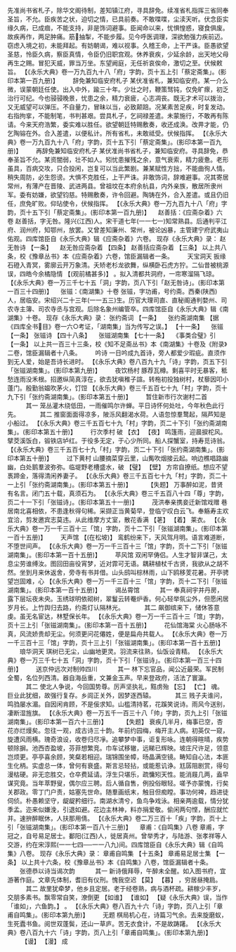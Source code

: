 <!-- { "loadSidebar": true } -->
先准尚书省札子，除华文阁待制，差知镇江府，寻具辞免。续准省札指挥三省同奉圣旨，不允。臣疾苦之状，迫切之情，已具前奏。不敢喋喋，尘渎天听。伏念臣实缘久病，已成痼，不能支持，非是饰词避事。臣闻命以来，忧惧惶惑，寝食俱废。故疾再作，两足肿痛。筋抽掣，不能步履。见今呼医调理，深欲勉强力疾前迈。窃虑入境之初，未能拜起。有妨朝谒，难以视事。久稽王命，上干严诛。臣愚欲望圣慈，怜臣久病，察臣真情，令臣仍旧职宫观。休养衰疾，少延余龄，出天地父母再生之赐。冒犯天威，罪当万坐。东望阙庭，无任祈哀俟命，激切之至。伏候敕旨。
 【《永乐大典》卷一万九百九十八「府」字韵，页十五上引「蔡定斋集」。(影印本第一百九册)】 
　　辞免兼知临安府札子
某伏准省札，兼知临安府。某一介么微，误蒙朝廷任使。出入中外，踰三十年。少壮之时，鞭策驽钝，仅免旷瘝，初乏治行可纪。今也骎骎晚景，忧患之余，精力衰疲，心志凋丧。既无才术可以拨治，又无威望可以弹压。不自量力，冒昧以当，必致颠踣。况某素苦足疾，时复发动。右指拘挛，不能制笔，书判甚艰。尝具札子，乞祠禄差遣。未蒙施行，不敢再有陈请。今来天府浩繁，委实难以胜任。欲望朝廷特赐敷奏，收还成涣。改畀才能，仍乞陶镕在外。合入差遣，以便私计。所有省札，未敢祗受。伏候指挥。
 【《永乐大典》卷一万九百九十八「府」字韵，页十五下引「蔡定斋集」。(影印本第一百九册)】 
　　再辞免兼知临安府札子
某伏准尚书省札子，兼知临安府。寻具辞免，恭奉圣旨不允。某资闇弱，壮不如人。矧忧患摧残之余，意气衰索，精力疲惫。老形虽具，百病交攻，只合投闲，岂复可以当此繁剧。兼某赋性方拙，不能曲徇人情。稍失周防，必生怨谤。大惧不克胜任，上干严诛。非敢饰词，辞难避事。况其寄居常州，有薄产在晋陵、武进两县。曾祖坟在本府余杭县，内外亲族，散居所隶州军。委有妨嫌，欲望钧慈。特赐敷奏，许令回避。陶铸在外，合入差遣。或且仍旧任，庶免旷败。仰玷使令，伏候指挥。
 【《永乐大典》卷一万九百九十八「府」字韵，页十五下引「蔡定斋集」。(影印本第一百九册)】 
　赵善括：《应斋杂着》六卷
赵善括，字无咎。隆兴(江西)人。宋干道七年(一一七一)知常熟县。后通判平江府、润州府，知鄂州，放罢。又曾差知廉州、常州，被论凶暴，主管建宁府武夷山佑观。四库馆臣自《永乐大典》辑《应斋杂着》六卷。
现存《永乐大典》录：
赵无咎诗 【一条】 　赵无咎应斋杂着 【四条】 
赵善括应斋杂着 【三条】 
以上共八条，校《豫章丛书》本《应斋杂着》六卷，馆臣漏辑者一条。
　　天宝洞天
扳缘石磴入青冥，雾廓云开万象清。夭矫老杉龙欲舞，纵横卧石虎方狞。二仙昔被桃源误，四皓今余橘隐情 【(观前橘甚多)】 。拟入清都共洞府，一帘寒溜隔飞琼。
 【《永乐大典》卷一万三千七十五「洞」字韵，页八下引「赵无咎诗」。(影印本第一百三十四册)】 
　张镃：《南湖集》十卷
张镃，字功甫，号约斋。西秦(陕西)人，居临安。宋绍兴二十三年(一一五三)生。历官大理司直、直秘阁通判婺州、司农寺主簿、司农寺丞与宫观。后除名象州编管卒。四库馆臣自《永乐大典》辑《南湖集》十卷。
现存《永乐大典》录：
张约斋词 【一条】 　张约斋湖南集 【据《四库全书目》卷一六○考证，「湖南集」当为传写之误。】  【十一条】 　张镃 【一条】 
张镃诗 【四十八条】 　张镃湖南集 【七十一条】 　《事类合璧》引 【一条】 
以上共一百三十三条，校《知不足斋丛书》本《南湖集》十卷及《附录》二卷，馆臣漏辑者十八条。
　　吟诗
一日吟成九首诗，旁人都爱少瑕疵。直须作到无人爱，始是吾诗长进时。
 【《永乐大典》卷八百九十九「诗」字韵，页五下引「张镃湖南集」。(影印本第九册)】 
　　夜饮杨村
豚荐瓦樽。剩喜平时无暴客，秪愁连雨没禾根。招邀纵简真淳在，欲去犹嗔稚子諠。转柂初投独树村，杖藜因叩小蓬门。殷勤翁媪吹茅火，饤饾
 【《永乐大典》卷三千五百七十九「村」字韵，页十九下引「张约斋湖南集」。(影印本第五十册)】 
　　暂住新市行次谢村二首
　　　其一
笼丛灌木绕低田，一雨催鸣尔许蝉。平日诗怀何处吐，今年秋色此行先。
　　　其二
推窗面面得凉多，陂泺风翻渴水荷。人语忽惊羣鹜起，隔芦知是小船过。
 【《永乐大典》卷三千五百七十九「村」字韵，页二十下引「张约斋湖南集」。(影印本第五十册)】 
　　行次季村
破 【衣】  【夜】 鸣篷雨，迎晨捩柁风。擘茭溪饭白，锻铁店垆红。于役多无定，于心少所同。船人探蟹室，持寿觅诗翁。
 【《永乐大典》卷三千五百七十九「村」字韵，页二十下引「张约斋湖南集」。(影印本第五十册)】 
　　过下黄村
山腰摘菜穿云里，山觜吹烟接云起。响边樵唱路幽幽，白处鹅羣波弥弥。临堤野老槽盛水，破 【璧】  【壁】 方帘自撩纸。想应不望褭蹄金，落得清闲养妻子。
 【《永乐大典》卷三千五百七十九「村」字韵，页二十一上引「张约斋湖南集」。(影印本第五十册)】 
　　 【失题】 
万事醉如泥，昔贤有名言。闭门五十载，真须石为。
 【《永乐大典》卷三千五百八十四「尊」字韵，页二十一下引「张镃诗」。(影印本第五十一册)】 
　　茂洪奉亲携妾迁新馆戏赠
巷居南北喜相依，不患逢秋得句稀。采撷正当黄菊早，登临宁叹白云飞。奉觞寿主欢宜洽，剪发邀宾志莫违。从此维摩方丈室，散花香满 【荖】  【着】 莱衣。
 【《永乐大典》卷一万一千三百十三「馆」字韵，页十二下引「张镃湖南集」。(影印本第一百十五册)】 
　　天声馆 【(在松坡)】 
鸾鹤纷来下，天风驾月明。语言难道断，不堕世间声。
 【《永乐大典》卷一万一千三百十三「馆」字韵，页十二下引「张镃湖南集」。(影印本第一百十五册)】 
　　苹风馆
双闲罕俦侣。人生才智非谋己，太息尘劳谁缚汝。图回田亩役宵梦，近对霏可无语。耦耕植杖千古贤，我欲从之胡不然。坐到月来休返舍，旁寺有书并借。山头鸱叫棕林雨，山下鸥移芰花暑。开亭骋望岂固难，心
 【《永乐大典》卷一万一千三百十三「馆」字韵，页十二下引「张镃湖南集」。(影印本第一百十五册)】 
　　谒丛霄馆
　　　其一
奉真祠宇并丹房，露下层坛夜未央。玉绣球明依砌树，翠鬘云转罨炉香。何心轻举氛尘外，但愿闲居岁月长。上竹舆归去路，约斋灯认隔林光。
　　　其二
飙御缤来下，储休答意虔。虽无名宦达，林墅保长年。
 【《永乐大典》卷一万一千三百十三「馆」字韵，页十三上引「张镃湖南集」。(影印本第一百十五册)】 
　　花仙馆海棠
火心肠咏不真，风流娇贵却无尘。何须更问花僊姓，便是扁舟共载人。
 【《永乐大典》卷一万一千三百十三「馆」字韵，页十三上引「张镃湖南集」。(影印本第一百十五册)】 
　　琅华洞天
琪树已无尘，山幽地更灵。羽流来往熟，仙饭设青精。
 【《永乐大典》卷一万三千七十五「洞」字韵，页十下引「张镃诗」。(影印本第一百三十四册)】 
　　送京仲远次对制帅四川
　　　其一
林下忘官品，闻公近最荣。军民制全蜀，名位列西清。器自海岳重，文兼金玉声。早来登政府，活法了寰瀛。
　　　其二
使北人争说，今回国势尊。厉声坚执礼，黠虏殆 【忘】  【亡】 魂。巨业此犹细，故强行复存。乡闾正关外，因梦逐西辕。
　　　其三
贱子夫谁问，鸣驺屡水湄。自因闲肯顾，不是佞求知。山槛清持茗，花蹊笑说诗。雨风今送别，凄断湿旌旗。
 【《永乐大典》卷一万五千一百三十八「帅」字韵，页九上引「张镃湖南集」。(影印本第一百六十三册)】 
　　 【失题】 
衰疾几半月，梅事已空，杏花亦烂熳矣。忽往一观，成古诗三十韵。年前约园梅，梅开主人病。初英仅一窥，旋遭风雨横。瑰奇浪设，收卷归尽凈。追攀梦中事，讵复形咏。连朝得暄晴，疾势顿除摒。池西杏盈坡，芬菲想繁竞。巾车试移辙，远睇已辉映。坡庄尺许足，领意岂烦更。亭亭喜余顾，笑粲若相迎。瑞锦围坐幛，旸晶满空镜。畴知自心法，本匪生化柄。实虚总一体，曾何有衰盛。斯言忌轻拈，或能惹讥诤。尪孱阻剧赏，得句漫枯硬。非无恋胜交，仓卒费延请。浮生只堪乐，疏慵矧天性。能消屐几两，盍早谋究竟。当年萃野叟，偶尔应三聘。后人循自售，例投俗眼轻。嗟予亦蒙愧，行矣关郡政。零丁门户责，姑塞先世命。随羣画纸末，触目但痴瞠。事功何裨，趋进徒伺侦。朴愚赖坚守，龊龊矜细行。南湖水清兮，鱼鸟争戏泳。相亲两逾载，情分犹季孟。迩来似嫌浼，引退如避。花边主林神，料亦捐爱敬。偷闲两句悭，酬应就忙并。速拚醉眠休，人扶那用倩。
 【《永乐大典》卷二万三百十「疾」字韵，页十上引「张镃湖南集」。(影印本第一百八十三册)】 
　章甫：《自鸣集》八卷
章甫，字冠之，自号易足居士。鄱阳(江西)人，徙居真州。曾举秀才，与陆游、张孝祥等人交游，约在宋淳熙(一一七四──一一八九)间。四库馆臣自《永乐大典》辑《自鸣集》八卷。
现存《永乐大典》录：
章甫自鸣集 【十五条】 
章甫易足居士集 【一条】 
以上共十六条，校《豫章丛书》本《自鸣集》八卷，馆臣漏辑者十条。
　　张德恭以诗当谒次韵
　　　其一
新诗俄拜辱，午醉未全醒。如入图书府，宜游著作庭。文章先体制，耆旧有仪刑。愧我空迟 【莫】  【暮】 ，穷居昼掩扃。
　　　其二
故里犹牵梦，他乡且定居。老于经卷熟，病与酒杯疏。耕稼少丰岁，交朋多素书。飘零常自笑，潦倒更 【如谁】  【谁如】  【疑《永乐大典》误，当作「谁如」，六鱼韵。】 。
 【《永乐大典》卷八百九十六「诗」字韵，页八上引「章甫自鸣集」。(影印本第九册)】 
　　无题
棋局机心在，诗篇习气余。去来旋磨蚁，生死蠹书鱼。阅世双蓬鬓，还山一草庐。苦无衣食计，不是故踌躇。
 【《永乐大典》卷八百九十六「诗」字韵，页八上引「章甫自鸣集」。(影印本第九册)】 
　　 【谩】  【漫】 成
